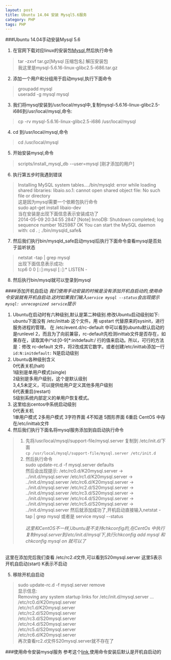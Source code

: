 ```yaml
---
layout: post
title: Ubuntu 14.04 安装 Mysql5.6服务
category: PHP
tags: PHP
---
```

###Ubuntu 14.04手动安装Mysql 5.6
1. 在官网下载对应linux的安装包[Mysql](http://www.mysql.com),然后执行命令
>tar -zxvf tar.gz[Mysql 压缩包名] 解压安装包   
我这里是mysql-5.6.16-linux-glibc2.5-i686.tar.gz
2. 添加一个用户和分组用于启动mysql,执行下面命令
>groupadd mysql  
useradd -g mysql mysql
3. 我们将mysql安装到/usr/local/mysql中,复制mysql-5.6.16-linux-glibc2.5-i686到/usr/local/mysql,命令:
>cp -rv mysql-5.6.16-linux-glibc2.5-i686 /usr/local/mysql
4. cd 到/usr/local/mysql,命令
>cd /usr/local/mysql
5. 开始安装mysql,命令
>scripts/install_mysql_db --user=mysql [刚才添加的用户]
6. 执行第五步时我遇到错误
>Installing MySQL system tables..../bin/mysqld: error while loading shared libraries: libaio.so.1: cannot open shared object file: No such file or directory  
这是因为mysql需要一个依赖包执行命令  
>sudo apt-get install libaio-dev  
当在安装是出现下面信息表示安装成功了   
2014-05-09 20:34:55 2847 [Note] InnoDB: Shutdown completed; log sequence number 1625987 OK
You can start the MySQL daemon with:
cd . ; ./bin/mysqld_safe&
7. 然后我们执行bin/mysqld_safe启动mysql后执行下面命令查看mysql是否处于监听状态
>netstat -tap | grep mysql   
出现下面信息表示成功:  
tcp6    0   0 [::]:mysql              [::]:*              LISTEN      -
8. 然后执行bin/mysql就可以登录到mysql

####添加开机自启动
*我们使用手动安装的时候是没有添加开机自启动的,使用命令安装就有开机自启动.这时如果我们输入`service mysql --status`会出现提示`mysql: unrecognized service`提示*

1. Ubuntu在启动时有六种级别,默认是第二种级别.修改Ubuntu启动级别如下:
ubuntu下面没有 /etc/inittab 这个文件。用 upstart 代替原来的sysinit，进行服务进程的管理。
在 /etc/event.d/rc-default 中可以看到ubuntu默认启动的是runlevel 2，而且为了向前兼容，rc-default先检测inittab文件是否存在，如果存在，读取其中/^id:[0-9]*:initdefault:/ 行的值来启动。所以，可行的方法是：修改 rc-default 文件，将2改成其它数字。或者创建/etc/inittab添加一行`id:N:initdefault:` N是启动级别
2. Ubuntu各种级别含义  
0代表关机(halt)  
1级别是单用户模式(single)  
2级别是多用户级别，这个是默认级别  
3,4,5未定义，可以提供给用户定义其他多用户级别  
6代表重启(restart)  
S级别系统内部定义的单用户恢复模式。
3. 这里给出centos中系统启动级别  
0代表关机  
1单用户模式 2多用户模式 3字符界面 4不知道 5图形界面 6重启
CentOS 中存在/etc/inittab文件
4. 然后我们执行下面名将mysql服务添加到自启动执行命令  
>1. 先将/usr/local/mysql/support-file/mysql.server 复制到 /etc/init.d/下面  
`cp /usr/local/mysql/support-file/mysql.server /etc/init.d`
>2. 然后执行命令  
sudo update-rc.d -f mysql.server defaults  
然后会出现提示:
/etc/rc0.d/K20mysql.server -> ../init.d/mysql.server
/etc/rc1.d/K20mysql.server -> ../init.d/mysql.server
/etc/rc6.d/K20mysql.server -> ../init.d/mysql.server
/etc/rc2.d/S20mysql.server -> ../init.d/mysql.server
/etc/rc3.d/S20mysql.server -> ../init.d/mysql.server
/etc/rc4.d/S20mysql.server -> ../init.d/mysql.server
/etc/rc5.d/S20mysql.server -> ../init.d/mysql.server
然后就添加成功了,开机启动直接输入netstat -tap | grep  mysql 或者是 service mysql --status<br/>  
*这里和CentOS不一样,Ubuntu是不支持chkconfig的,在CentOs 中执行复制mysql.server到/etc/init.d/mysql下,执行chkconfig add mysql 和 chkconfig mysql on 就可以了*  
<br/>
这里在添加完后我们查看 /etc/rc2.d文件,可以看到S20mysql.server 这里S表示开机自启动(start) K表示不启动

5. 移除开机自启动
>sudo update-rc.d -f mysql.server remove  
显示信息:  
Removing any system startup links for /etc/init.d/mysql.server ...  
   /etc/rc0.d/K20mysql.server  
   /etc/rc1.d/K20mysql.server  
   /etc/rc2.d/S20mysql.server  
   /etc/rc3.d/S20mysql.server  
   /etc/rc4.d/S20mysql.server  
   /etc/rc5.d/S20mysql.server  
   /etc/rc6.d/K20mysql.server  
再次查看rc2.d文件S20mysql.server就不存在了

###使用命令安装mysql服务
参考这个[link](https://help.ubuntu.com/12.04/serverguide/mysql.html),使用命令安装后默认是开机自启动的









